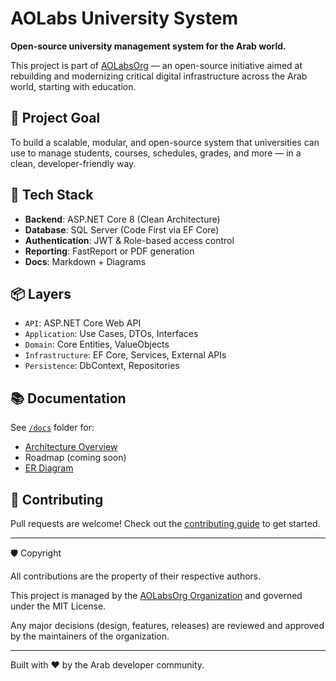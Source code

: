 ﻿# AOLabs University System

**Open-source university management system for the Arab world.**

This project is part of [AOLabsOrg](https://github.com/AOLabsOrg) — an open-source initiative aimed at rebuilding and modernizing critical digital infrastructure across the Arab world, starting with education.

## 🎯 Project Goal

To build a scalable, modular, and open-source system that universities can use to manage students, courses, schedules, grades, and more — in a clean, developer-friendly way.

## 🧱 Tech Stack

- **Backend**: ASP.NET Core 8 (Clean Architecture)
- **Database**: SQL Server (Code First via EF Core)
- **Authentication**: JWT & Role-based access control
- **Reporting**: FastReport or PDF generation
- **Docs**: Markdown + Diagrams

## 📦 Layers

- `API`: ASP.NET Core Web API
- `Application`: Use Cases, DTOs, Interfaces
- `Domain`: Core Entities, ValueObjects
- `Infrastructure`: EF Core, Services, External APIs
- `Persistence`: DbContext, Repositories

## 📚 Documentation

See [`/docs`](./docs) folder for:
- [Architecture Overview](./docs/architecture.md)
- Roadmap (coming soon)
- [ER Diagram](./docs/erd.md)

## 🤝 Contributing

Pull requests are welcome! Check out the [contributing guide](./CONTRIBUTING.md) to get started.

---

🛡️ Copyright

All contributions are the property of their respective authors.

This project is managed by the [AOLabsOrg Organization](https://github.com/AOLabsOrg) and governed under the MIT License.

Any major decisions (design, features, releases) are reviewed and approved by the maintainers of the organization.

---

Built with ❤️ by the Arab developer community.

